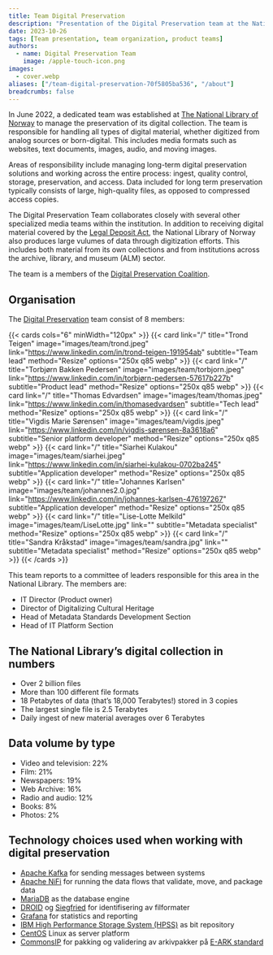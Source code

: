 ```yaml
---
title: Team Digital Preservation
description: "Presentation of the Digital Preservation team at the National Library of Norway"
date: 2023-10-26
tags: [Team presentation, team organization, product teams]
authors: 
  - name: Digital Preservation Team
    image: /apple-touch-icon.png
images: 
  - cover.webp
aliases: ["/team-digital-preservation-70f5805ba536", "/about"]
breadcrumbs: false
---
```


In June 2022, a dedicated team was established at [The National Library of Norway](https://nb.no/ "National Library of Norway homepage") to manage the preservation of its digital collection. The team is responsible for handling all types of digital material, whether digitized from analog sources or born-digital. This includes media formats such as websites, text documents, images, audio, and moving images.

Areas of responsibility include managing long-term digital preservation solutions and working across the entire process: ingest, quality control, storage, preservation, and access. Data included for long term preservation typically consists of large, high-quality files, as opposed to compressed access copies.

The Digital Preservation Team collaborates closely with several other specialized media teams within the institution. In addition to receiving digital material covered by the [Legal Deposit Act](https://lovdata.no/dokument/NL/lov/1989-06-09-32), the National Library of Norway also produces large vulumes of data through digitization efforts. This includes both material from its own collections and from institutions across the archive, library, and museum (ALM) sector.

The team is a members of the [Digital Preservation Coalition](https://www.dpconline.org/ "Digital Preservation Coalition homepage").

## Organisation
The [Digital Preservation](https://www.nb.no/en/digital-preservation "Short page about Digital Preservation at NLN") team consist of 8 members:

{{< cards cols="6" minWidth="120px" >}}
  {{< card link="/" title="Trond Teigen" image="images/team/trond.jpeg" link="https://www.linkedin.com/in/trond-teigen-191954ab" subtitle="Team lead" method="Resize" options="250x q85 webp" >}}
  {{< card link="/" title="Torbjørn Bakken Pedersen" image="images/team/torbjorn.jpeg" link="https://www.linkedin.com/in/torbjørn-pedersen-57617b227b" subtitle="Product lead" method="Resize" options="250x q85 webp" >}}
  {{< card link="/" title="Thomas Edvardsen" image="images/team/thomas.jpeg" link="https://www.linkedin.com/in/thomasedvardsen" subtitle="Tech lead" method="Resize" options="250x q85 webp" >}}
  {{< card link="/" title="Vigdis Marie Sørensen" image="images/team/vigdis.jpeg" link="https://www.linkedin.com/in/vigdis-sørensen-8a3618a6" subtitle="Senior platform developer" method="Resize" options="250x q85 webp" >}}
  {{< card link="/" title="Siarhei Kulakou" image="images/team/siarhei.jpeg" link="https://www.linkedin.com/in/siarhei-kulakou-0702ba245" subtitle="Application developer" method="Resize" options="250x q85 webp" >}}
  {{< card link="/" title="Johannes Karlsen" image="images/team/johannes2.0.jpg" link="https://www.linkedin.com/in/johannes-karlsen-476197267" subtitle="Application developer" method="Resize" options="250x q85 webp" >}}
  {{< card link="/" title="Lise-Lotte Melkild" image="images/team/LiseLotte.jpg" link="" subtitle="Metadata specialist" method="Resize" options="250x q85 webp" >}}
  {{< card link="/" title="Sandra Kråkstad" image="images/team/sandra.jpg" link="" subtitle="Metadata specialist" method="Resize" options="250x q85 webp" >}}
{{< /cards >}}

This team reports to a committee of leaders responsible for this area in the National Library. The members are:
- IT Director (Product owner)
- Director of Digitalizing Cultural Heritage
- Head of Metadata Standards Development Section
- Head of IT Platform Section

## The National Library’s digital collection in numbers
- Over 2 billion files
- More than 100 different file formats
- 18 Petabytes of data (that’s 18,000 Terabytes!) stored in 3 copies
- The largest single file is 2.5 Terabytes
- Daily ingest of new material averages over 6 Terabytes

## Data volume by type
- Video and television: 22%
- Film: 21%
- Newspapers: 19%
- Web Archive: 16%
- Radio and audio: 12%
- Books: 8%
- Photos: 2%

## Technology choices used when working with digital preservation
- [Apache Kafka](https://kafka.apache.org "Apache Kafka's homepage") for sending messages between systems
- [Apache NiFi](https://nifi.apache.org "Apache NiFi's homepage") for running the data flows that validate, move, and package data
- [MariaDB](https://mariadb.org "MariaDB's homepage") as the database engine
- [DROID](https://digital-preservation.github.io/droid "DROIDs hjemmeside") og [Siegfried](https://github.com/richardlehane/siegfried) for identifisering av filformater
- [Grafana](https://grafana.com "Grafana's homepage") for statistics and reporting
- [IBM High Performance Storage System (HPSS)](https://www.hpss-collaboration.org "HPSS's homepage") as bit repository
- [CentOS](https://www.centos.org "CentOS's homepage") Linux as server platform
- [CommonsIP](https://github.com/keeps/commons-ip) for pakking og validering av arkivpakker på [E-ARK standard](https://dilcis.eu/)
